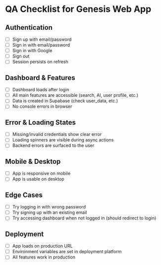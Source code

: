 # QA Checklist for Genesis Web App

## Authentication
- [ ] Sign up with email/password
- [ ] Sign in with email/password
- [ ] Sign in with Google
- [ ] Sign out
- [ ] Session persists on refresh

## Dashboard & Features
- [ ] Dashboard loads after login
- [ ] All main features are accessible (search, AI, user profile, etc.)
- [ ] Data is created in Supabase (check user_data, etc.)
- [ ] No console errors in browser

## Error & Loading States
- [ ] Missing/invalid credentials show clear error
- [ ] Loading spinners are visible during async actions
- [ ] Backend errors are surfaced to the user

## Mobile & Desktop
- [ ] App is responsive on mobile
- [ ] App is usable on desktop

## Edge Cases
- [ ] Try logging in with wrong password
- [ ] Try signing up with an existing email
- [ ] Try accessing dashboard when not logged in (should redirect to login)

## Deployment
- [ ] App loads on production URL
- [ ] Environment variables are set in deployment platform
- [ ] All features work in production 